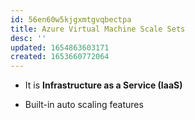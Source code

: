 ```yaml
---
id: 56en60w5kjgxmtgvqbectpa
title: Azure Virtual Machine Scale Sets
desc: ''
updated: 1654863603171
created: 1653660772064
---
```


* It is **Infrastructure as a Service (IaaS)**

* Built-in auto scaling features

